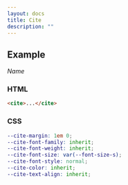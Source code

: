 ```yaml
---
layout: docs
title: Cite
description: ""
---
```


## Example

<cite>Name</cite>

### HTML

```html
<cite>...</cite>
```

### CSS

```scss
--cite-margin: 1em 0;
--cite-font-family: inherit;
--cite-font-weight: inherit;
--cite-font-size: var(--font-size-s);
--cite-font-style: normal;
--cite-color: inherit;
--cite-text-align: inherit;
```

